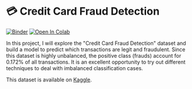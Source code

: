 # :credit_card: Credit Card Fraud Detection

[![Binder](https://mybinder.org/badge_logo.svg)](https://mybinder.org/v2/gh/hmatalonga/data-science-projects/master?filepath=notebooks/credit-card/credit-card.ipynb)
[![Open In Colab](https://colab.research.google.com/assets/colab-badge.svg)](https://colab.research.google.com/github/hmatalonga/data-science-projects/blob/master/notebooks/credit-card/credit-card.ipynb)

In this project, I will explore the "Credit Card Fraud Detection" dataset and build a model to predict which transactions are legit and fraudulent. Since this dataset is highly unbalanced, the positive class (frauds) account for 0.172% of all transactions. It is an excellent opportunity to try out different techniques to deal with imbalanced classification cases.

This dataset is available on [Kaggle](https://www.kaggle.com/mlg-ulb/creditcardfraud).